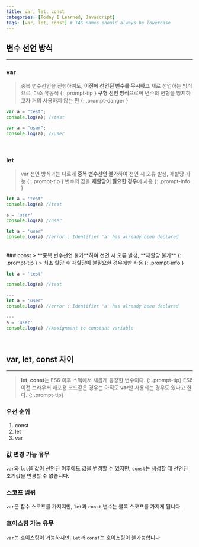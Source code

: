 ```yaml
---
title: var, let, const
categories: [Today I Learned, Javascript]
tags: [var, let, const] # TAG names should always be lowercase
---
```


## 변수 선언 방식
---

### var

> 중복 변수선언을 진행하여도, **이전에 선언된 변수를 무시하고** 새로 선언하는 방식으로, 다소 유동적
{: .prompt-tip }
> **구형 선언 방식**으로써 변수의 변형을 방지하고자 거의 사용하지 않는 편
{: .prompt-danger }

```js
var a = "test";
console.log(a); //test

var a = "user";
console.log(a); //user
```
<br>

### let
> var 선언 방식과는 다르게 **중복 변수선언 불가**하여 선언 시 오류 발생, 재할당 가능
{: .prompt-tip }
> 변수의 값을 **재할당이 필요한 경우**에 사용
{: .prompt-info }

```js
let a = 'test'
console.log(a) //test

a = 'user'
console.log(a) //user
```
```js
let a = 'user'
console.log(a) //error : Identifier 'a' has already been declared
```
<br>
### const
> **중복 변수선언 불가**하여 선언 시 오류 발생, **재할당 불가**
{: .prompt-tip }
> 최초 할당 후 재할당이 불필요한 경우에만 사용
{: .prompt-info }

```js
let a = 'test'

console.log(a) //test

---
let a = 'user'
console.log(a) //error : Identifier 'a' has already been declared

---
a = 'user'
console.log(a) //Assignment to constant variable

```

<br>

## var, let, const 차이
---
> **let, const**는 ES6 이후 스펙에서 새롭게 등장한 변수이다.
{: .prompt-tip}
> ES6 이전 브라우저 배포용 코드같은 경우는 아직도 **var**만 사용되는 경우도 있다고 한다.
{: .prompt-tip}

### 우선 순위
1. const
2. let
3. var

### 값 변경 가능 유무
`var`와 `let`을 값이 선언된 이후에도 값을 변경할 수 있지만, `const`는 생성할 때 선언된 초기값을 변경할 수 없습니다.

### 스코프 범위
`var`은 함수 스코프를 가지지만, `let`과 `const` 변수는 블록 스코프를 가지게 됩니다.

### 호이스팅 가능 유무
`var`는 호이스팅이 가능하지만, `let`과 `const`는 호이스팅이 불가능합니다.
